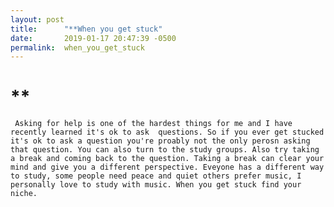 ```yaml
---
layout: post
title:      "**When you get stuck"
date:       2019-01-17 20:47:39 -0500
permalink:  when_you_get_stuck
---
```


#    **
	 Asking for help is one of the hardest things for me and I have recently learned it's ok to ask  questions. So if you ever get stucked it's ok to ask a question you're proably not the only perosn asking that question. You can also turn to the study groups. Also try taking a break and coming back to the question. Taking a break can clear your mind and give you a different perspective. Eveyone has a different way to study, some people need peace and quiet others prefer music, I personally love to study with music. When you get stuck find your niche.
